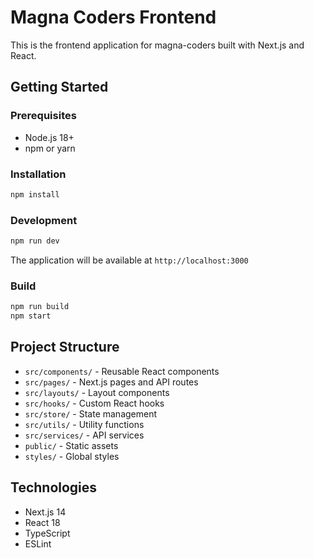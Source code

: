 # Magna Coders Frontend

This is the frontend application for magna-coders built with Next.js and React.

## Getting Started

### Prerequisites
- Node.js 18+ 
- npm or yarn

### Installation
```bash
npm install
```

### Development
```bash
npm run dev
```

The application will be available at `http://localhost:3000`

### Build
```bash
npm run build
npm start
```

## Project Structure
- `src/components/` - Reusable React components
- `src/pages/` - Next.js pages and API routes
- `src/layouts/` - Layout components
- `src/hooks/` - Custom React hooks
- `src/store/` - State management
- `src/utils/` - Utility functions
- `src/services/` - API services
- `public/` - Static assets
- `styles/` - Global styles

## Technologies
- Next.js 14
- React 18
- TypeScript
- ESLint